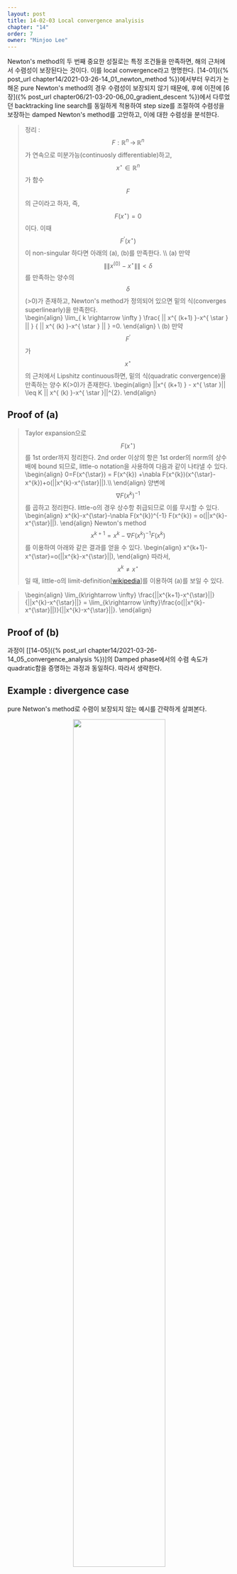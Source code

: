 ```yaml
---
layout: post
title: 14-02-03 Local convergence analyisis
chapter: "14"
order: 7
owner: "Minjoo Lee"
---
```

<script type="text/x-mathjax-config">
MathJax.Hub.Config({
    displayAlign: "center"
});
</script>

Newton's method의 두 번째 중요한 성질로는 특정 조건들을 만족하면, 해의 근처에서 수렴성이 보장된다는 것이다. 이를 local convergence라고 명명한다.  [14-01]({% post_url chapter14/2021-03-26-14_01_newton_method %})에서부터 우리가 논해온 pure Newton's method의 경우 수렴성이 보장되지 않기 때문에, 후에 이전에 [6장]({% post_url chapter06/21-03-20-06_00_gradient_descent %})에서 다루었던 backtracking line search를 동일하게 적용하여 step size를 조절하여 수렴성을 보장하는 damped Newton's method를 고안하고, 이에 대한 수렴성을 분석한다.


>정리 : $$F : \mathbb{R}^{n}\, \rightarrow  \, \mathbb{R}^{n}$$ 가 연속으로 미분가능(continuosly differentiable)하고,  $$x^{\star} \in \mathbb{R}^{n}$$ 가 함수 $$F$$의 근이라고 하자, 즉, $$F(x^{\star})=0$$이다.
>이때  $$F^{'}(x^{\star}) $$이 non-singular 하다면 아래의 (a), (b)를 만족한다. \\\\
>(a) 만약 $$\|\| x^{(0)}-x^{\star} \|\|<\delta$$를 만족하는 양수의 $$\delta$$\(>0)가 존재하고, Newton's method가 정의되어 있으면 밑의 식(converges superlinearly)을 만족한다.  
>\begin{align} 
>\lim_{ k \rightarrow \infty } \frac{ \|\| x^{ (k+1) }-x^{ \star } \|\| } { \|\| x^{ (k) }-x^{ \star } \|\| } =0.
>\end{align} \\
>(b) 만약 $$F^{'}$$가 $$x^{\star}$$의 근처에서 Lipshitz continuous하면, 밑의 식(quadratic convergence)을 만족하는 양수 K(>0)가 존재한다.
>\begin{align}
>\|\|x^{ (k+1) } - x^{ \star }\|\| \leq K \|\| x^{ (k) }-x^{ \star }\|\|^{2}.
>\end{align}

## Proof of (a)
>Taylor expansion으로 $$F(x^{\star})$$를 1st order까지 정리한다. 2nd order 이상의 항은 1st order의 norm의 상수배에 bound 되므로, little-o notation을 사용하여 다음과 같이 나타낼 수 있다.  
>\begin{align}
>0=F(x^{\star}) = F(x^{k}) +\nabla F(x^{k})(x^{\star}-x^{k})+o(\|\|x^{k}-x^{\star}\|\|).\\\\
>\end{align}
>양변에 $$\nabla F(x^{k})^{-1}$$를 곱하고 정리한다. little-o의 경우 상수항 취급되므로 이를 무시할 수 있다.
>\begin{align}
>x^{k}-x^{\star}-\nabla F(x^{k})^{-1} F(x^{k}) = o(\|\|x^{k}-x^{\star}\|\|).
>\end{align}
>Newton's method $$x^{k+1}=x^{k}-\nabla F(x^{k})^{-1}F(x^{k})$$를 이용하여 아래와 같은 결과를 얻을 수 있다.
>\begin{align}
>x^{k+1}-x^{\star}=o(\|\|x^{k}-x^{\star}\|\|),
>\end{align}
>따라서, $$x^{k} \neq x^{\star}$$ 일 때, little-o의 limit-definition[[wikipedia](https://en.wikipedia.org/wiki/Big_O_notation)]를 이용하여 (a)를 보일 수 있다.

>\begin{align}
>\lim_{k\rightarrow \infty} \frac{\|\|x^{k+1}-x^{\star}\|\|}{\|\|x^{k}-x^{\star}\|\|} = \lim_{k\rightarrow \infty}\frac{o(\|\|x^{k}-x^{\star}\|\|)}{\|\|x^{k}-x^{\star}\|\|}.
>\end{align}

## Proof of (b)
과정이 [[14-05]({% post_url chapter14/2021-03-26-14_05_convergence_analysis %})]의 Damped phase에서의 수렴 속도가 quadratic함을 증명하는 과정과 동일하다. 따라서 생략한다.

## Example : divergence case
pure Netwon's method로 수렴이 보장되지 않는 예시를 간략하게 살펴본다.

<figure class="image" style="align: center;">
<p align="center">
 <img src="https://wikidocs.net/images/page/21708/1_.png" alt="" width="70%" height="70%">
 <figcaption style="text-align: center;">[Fig 1] pure Newton's method applied on root finding : divergence case </figcaption>
</p>
</figure>

[image-link](https://slideplayer.com/slide/4998677/)

그림에서와 같이 initial point $$x_0$$에 따라서, 해가 발산할 수 있음이 확인된다.